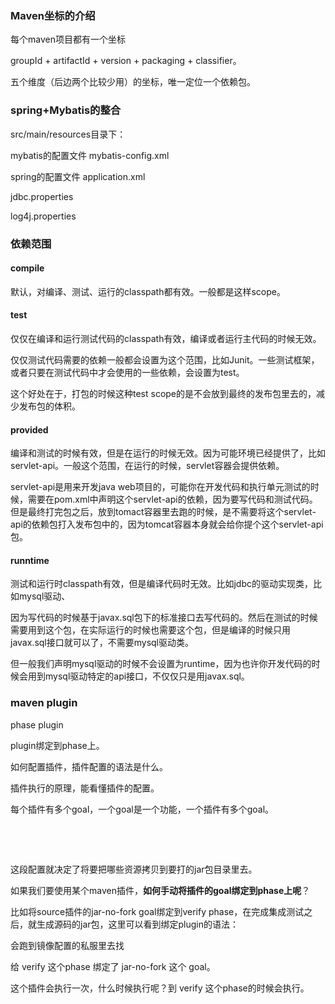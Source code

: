 ### Maven坐标的介绍

每个maven项目都有一个坐标

groupId + artifactId + version + packaging + classifier。

五个维度（后边两个比较少用）的坐标，唯一定位一个依赖包。



### spring+Mybatis的整合

src/main/resources目录下：

mybatis的配置文件 mybatis-config.xml

spring的配置文件 application.xml

jdbc.properties

log4j.properties

### 依赖范围

<scope></scope>

#### compile

默认，对编译、测试、运行的classpath都有效。一般都是这样scope。

#### test

仅仅在编译和运行测试代码的classpath有效，编译或者运行主代码的时候无效。

仅仅测试代码需要的依赖一般都会设置为这个范围，比如Junit。一些测试框架，或者只要在测试代码中才会使用的一些依赖，会设置为test。

这个好处在于，打包的时候这种test scope的是不会放到最终的发布包里去的，减少发布包的体积。

#### provided

编译和测试的时候有效，但是在运行的时候无效。因为可能环境已经提供了，比如servlet-api。一般这个范围，在运行的时候，servlet容器会提供依赖。

servlet-api是用来开发java web项目的，可能你在开发代码和执行单元测试的时候，需要在pom.xml中声明这个servlet-api的依赖，因为要写代码和测试代码。但是最终打完包之后，放到tomact容器里去跑的时候，是不需要将这个servlet-api的依赖包打入发布包中的，因为tomcat容器本身就会给你提个这个servlet-api包。

#### runntime

测试和运行时classpath有效，但是编译代码时无效。比如jdbc的驱动实现类，比如mysql驱动、

因为写代码的时候基于javax.sql包下的标准接口去写代码的。然后在测试的时候需要用到这个包，在实际运行的时候也需要这个包，但是编译的时候只用javax.sql接口就可以了，不需要mysql驱动类。

但一般我们声明mysql驱动的时候不会设置为runtime，因为也许你开发代码的时候会用到mysql驱动特定的api接口，不仅仅只是用javax.sql。

### maven plugin

phase plugin

plugin绑定到phase上。

如何配置插件，插件配置的语法是什么。

插件执行的原理，能看懂插件的配置。

每个插件有多个goal，一个goal是一个功能，一个插件有多个goal。

<resources>	

​	<resource>

​	</resource>

</resources>

这段配置就决定了将要把哪些资源拷贝到要打的jar包目录里去。



如果我们要使用某个maven插件，**如何手动将插件的goal绑定到phase上呢**？



比如将source插件的jar-no-fork goal绑定到verify phase，在完成集成测试之后，就生成源码的jar包，这里可以看到绑定plugin的语法：



会跑到镜像配置的私服里去找



给 verify 这个phase 绑定了 jar-no-fork  这个 goal。

这个插件会执行一次，什么时候执行呢？到 verify 这个phase的时候会执行。